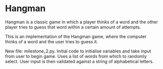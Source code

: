 # Hangman
Hangman is a classic game in which a player thinks of a word and the other player tries to guess that word within a certain amount of attempts.

This is an implementation of the Hangman game, where the computer thinks of a word and the user tries to guess it.

New file: milestone_2.py.
Initial code to initialise variables and take input from user to begin game.
Uses a list of words from which to randomly select.
User input is then validated against a string of alphabetical letters.
